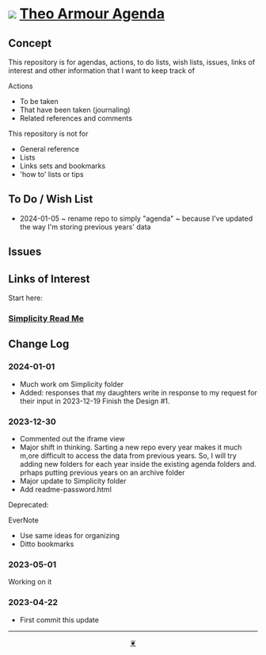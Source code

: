 # [![](https://pushme-pullyou.github.io/assets/svg/octicon.svg )](https://github.com/theo-armour/agenda/ "Source code on GitHub" ) [Theo Armour Agenda]( https://theo-armour.github.io/agenda/ "Home page" )

<!-- @@@
<div class=iframe-resize ><iframe src=https://theo-armour.github.io/agenda/ height=100% width=100% ></iframe></div>
_"Theo Armour 2023 Agenda Read Me" in a resizable window_

## Full Screen: [Theo Armour Agenda]( https://theo-armour.github.io/agenda )

@@@ -->

## Concept

This repository is for agendas, actions, to do lists, wish lists, issues, links of interest and other information that I want to keep track of


Actions

* To be taken
* That have been taken (journaling)
* Related references and comments

This repository is not for

* General reference
* Lists
* Links sets and bookmarks
* 'how to' lists or tips


## To Do / Wish List

* 2024-01-05 ~ rename repo to simply "agenda" ~ because I've updated the way I'm storing previous years' data


## Issues


## Links of Interest

Start here:

### [Simplicity Read Me]( https://theo-armour.github.io/agenda/#1-simplicity/README.md )


## Change Log

### 2024-01-01

* Much work om Simplicity folder
* Added: responses that my daughters write in response to my request for their input in 2023-12-19 Finish the Design #1.

### 2023-12-30

* Commented out the iframe view
* Major shift in thinking. Sarting a new repo every year makes it much m,ore difficult to access the data from previous years. So, I will try adding new folders for each year inside the existing agenda folders and. prhaps putting previous years on an archive folder
* Major update to Simplicity folder
* Add readme-password.html

Deprecated:

EverNote

* Use same ideas for organizing
* Ditto bookmarks

### 2023-05-01

Working on it

### 2023-04-22

* First commit this update


***

<center title="Hello! Click me to go up to the top" ><a class=aDingbat href=javascript:window.scrollTo(0,0);> ❦ </a></center>
